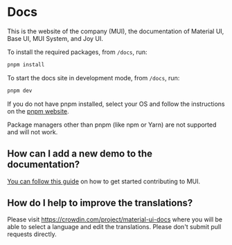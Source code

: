 # Docs

This is the website of the company (MUI), the documentation of Material UI, Base UI, MUI System, and Joy UI.

To install the required packages, from `/docs`, run:

```bash
pnpm install
```

To start the docs site in development mode, from `/docs`, run:

```bash
pnpm dev
```

If you do not have pnpm installed, select your OS and follow the instructions on the [pnpm website](https://pnpm.io/installation).

Package managers other than pnpm (like npm or Yarn) are not supported and will not work.

## How can I add a new demo to the documentation?

[You can follow this guide](https://github.com/mui/material-ui/blob/HEAD/CONTRIBUTING.md)
on how to get started contributing to MUI.

## How do I help to improve the translations?

Please visit https://crowdin.com/project/material-ui-docs where you will be able to select a language and edit the translations.
Please don't submit pull requests directly.

